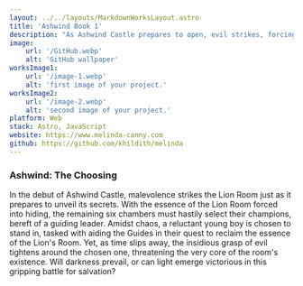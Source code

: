 ```yaml
---
layout: ../../layouts/MarkdownWorksLayout.astro
title: 'Ashwind Book 1'
description: "As Ashwind Castle prepares to open, evil strikes, forcing an unlikely boy to lead the champions of the six rooms in a race against time to reclaim the essence of the Lion Room before darkness triumphs."
image:
    url: '/GitHub.webp'
    alt: 'GitHub wallpaper'
worksImage1:
    url: '/image-1.webp'
    alt: 'first image of your project.'
worksImage2:
    url: '/image-2.webp'
    alt: 'second image of your project.'
platform: Web
stack: Astro, JavaScript
website: https://www.melinda-canny.com
github: https://github.com/khildith/melinda
---
```

### Ashwind: The Choosing

In the debut of Ashwind Castle, malevolence strikes the Lion Room just as it prepares to unveil its secrets. With the essence of the Lion Room forced into hiding, the remaining six chambers must hastily select their champions, bereft of a guiding leader. Amidst chaos, a reluctant young boy is chosen to stand in, tasked with aiding the Guides in their quest to reclaim the essence of the Lion's Room. Yet, as time slips away, the insidious grasp of evil tightens around the chosen one, threatening the very core of the room's existence. Will darkness prevail, or can light emerge victorious in this gripping battle for salvation?
